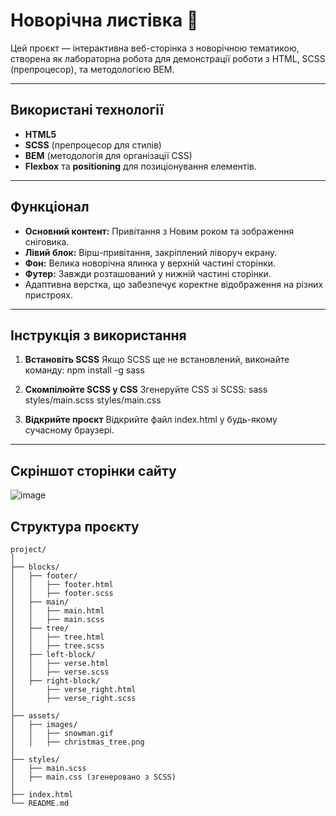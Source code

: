 # Новорічна листівка 🎄

Цей проєкт — інтерактивна веб-сторінка з новорічною тематикою, створена як лабораторна робота для демонстрації роботи з HTML, SCSS (препроцесор), та методологією BEM.

---

## **Використані технології**
- **HTML5**
- **SCSS** (препроцесор для стилів)
- **BEM** (методологія для організації CSS)
- **Flexbox** та **positioning** для позиціонування елементів.

---

## **Функціонал**
- **Основний контент:** Привітання з Новим роком та зображення сніговика.
- **Лівий блок:** Вірш-привітання, закріплений ліворуч екрану.
- **Фон:** Велика новорічна ялинка у верхній частині сторінки.
- **Футер:** Завжди розташований у нижній частині сторінки.
- Адаптивна верстка, що забезпечує коректне відображення на різних пристроях.

---

## **Інструкція з використання**
1. **Встановіть SCSS**
Якщо SCSS ще не встановлений, виконайте команду:
npm install -g sass

2. **Скомпілюйте SCSS у CSS**
Згенеруйте CSS зі SCSS:
sass styles/main.scss styles/main.css

3. **Відкрийте проєкт**
Відкрийте файл index.html у будь-якому сучасному браузері.

---

## **Скріншот сторінки сайту**
![image](https://github.com/user-attachments/assets/25c6c709-70e4-432c-b0e9-3404bc56d1c0)

## **Структура проєкту**

```plaintext
project/
│
├── blocks/
│   ├── footer/
│   │   ├── footer.html
│   │   ├── footer.scss
│   ├── main/
│   │   ├── main.html
│   │   ├── main.scss
│   ├── tree/
│   │   ├── tree.html
│   │   ├── tree.scss
│   ├── left-block/
│   │   ├── verse.html
│   │   ├── verse.scss
│   ├── right-block/
│       ├── verse_right.html
│       ├── verse_right.scss
│
├── assets/
│   ├── images/
│   │   ├── snowman.gif
│   │   ├── christmas_tree.png
│
├── styles/
│   ├── main.scss
│   ├── main.css (згенеровано з SCSS)
│
├── index.html
└── README.md
